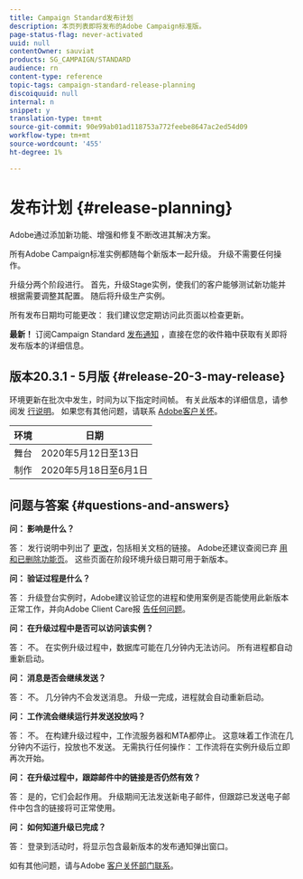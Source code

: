 ```yaml
---
title: Campaign Standard发布计划
description: 本页列表即将发布的Adobe Campaign标准版。
page-status-flag: never-activated
uuid: null
contentOwner: sauviat
products: SG_CAMPAIGN/STANDARD
audience: rn
content-type: reference
topic-tags: campaign-standard-release-planning
discoiquuid: null
internal: n
snippet: y
translation-type: tm+mt
source-git-commit: 90e99ab01ad118753a772feebe8647ac2ed54d09
workflow-type: tm+mt
source-wordcount: '455'
ht-degree: 1%

---
```



# 发布计划 {#release-planning}

Adobe通过添加新功能、增强和修复不断改进其解决方案。

所有Adobe Campaign标准实例都随每个新版本一起升级。 升级不需要任何操作。

升级分两个阶段进行。 首先，升级Stage实例，使我们的客户能够测试新功能并根据需要调整其配置。 随后将升级生产实例。

所有发布日期均可能更改： 我们建议您定期访问此页面以检查更新。

**最新！** 订阅Campaign Standard [发布通知](http://amc-mkt-prod1-t.adobe-campaign.com/lp/LP25?service=%40rZ5cqp2DgNzrgz0alKPInakNbPSTeJYozZYnS7Wbs802u4GlISkHZX4omtK00nAU6xzZ6luEWQzr7kQ9pkCwJYumWkU) ，直接在您的收件箱中获取有关即将发布版本的详细信息。

## 版本20.3.1 - 5月版 {#release-20-3-may-release}

环境更新在批次中发生，时间为以下指定时间帧。 有关此版本的详细信息，请参阅发 [行说明](../../rn/using/release-notes.md)。 如果您有其他问题，请联系 [Adobe客户关怀](https://support.neolane.net/webApp/extranetLogin)。

<table>
 <thead>
  <tr>
   <th> 环境<br /> </th>
   <th> 日期<br /> </th>
  </tr>
 </thead>
 <tbody>
  <tr>
   <td>舞台<br /> </td>
   <td>2020年5月12日至13日<br /> </td>
  </tr>
  <tr>
   <td> 制作<br /> </td>
   <td>2020年5月18日至6月1日<br /> </td>
  </tr>
 </tbody>
</table>



## 问题与答案 {#questions-and-answers}

**问： 影响是什么？**

答： 发行说明中列出了 [更改](../../rn/using/release-notes.md)，包括相关文档的链接。 Adobe还建议查阅已弃 [用和已删除功能页](https://helpx.adobe.com/campaign/kb/acs-deprecated-and-removed-features.html)。 这些页面在阶段环境升级日期可用于新版本。

**问： 验证过程是什么？**

答： 升级登台实例时，Adobe建议验证您的进程和使用案例是否能使用此新版本正常工作，并向Adobe Client Care报 [告任何问题](https://support.neolane.net/webApp/extranetLogin)。

**问： 在升级过程中是否可以访问该实例？**

答： 不。 在实例升级过程中，数据库可能在几分钟内无法访问。 所有进程都自动重新启动。

**问： 消息是否会继续发送？**

答： 不。 几分钟内不会发送消息。 升级一完成，进程就会自动重新启动。

**问： 工作流会继续运行并发送投放吗？**

答： 不。 在构建升级过程中，工作流服务器和MTA都停止。 这意味着工作流在几分钟内不运行，投放也不发送。 无需执行任何操作： 工作流将在实例升级后立即再次开始。

**问： 在升级过程中，跟踪邮件中的链接是否仍然有效？**

答： 是的，它们会起作用。 升级期间无法发送新电子邮件，但跟踪已发送电子邮件中包含的链接将可正常使用。

**问： 如何知道升级已完成？**

答： 登录到活动时，将显示包含最新版本的发布通知弹出窗口。

如有其他问题，请与Adobe [客户关怀部门联系](https://support.neolane.net/webApp/extranetLogin)。
